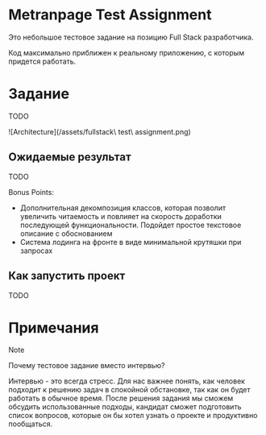 # Metranpage Test Assignment

Это небольшое тестовое задание на позицию Full Stack разработчика. 

Код максимально приближен к реальному приложению, с которым придется работать. 

# Задание

TODO

![Architecture](/assets/fullstack\ test\ assignment.png)

## Ожидаемые результат

TODO

Bonus Points:
* Дополнительная декомпозиция классов, которая позволит увеличить читаемость и повлияет на скорость доработки последующей функциональности. Подойдет простое текстовое описание с обоснованием
* Система лодинга на фронте в виде минимальной крутяшки при запросах


## Как запустить проект

TODO

# Примечания

> [!NOTE]
> Почему тестовое задание вместо интервью? 
> 
> Интервью - это всегда стресс. Для нас важнее понять, как человек подходит к решению задач в спокойной обстановке, так как он будет работать в обычное время. После решения задания мы сможем обсудить использованные подходы, кандидат сможет подготовить список вопросов, которые он бы хотел узнать о проекте и продуктивно пообщаться.


